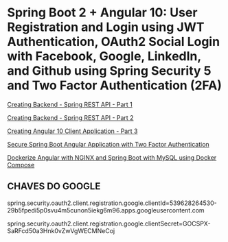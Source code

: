 # Spring Boot 2 + Angular 10: User Registration and Login using JWT Authentication, OAuth2 Social Login with Facebook, Google, LinkedIn, and Github using Spring Security 5 and Two Factor Authentication (2FA)

[Creating Backend - Spring REST API - Part 1](https://www.javachinna.com/spring-boot-angular-10-user-registration-oauth2-social-login-part-1/)

[Creating Backend - Spring REST API - Part 2](https://www.javachinna.com/2020/10/23/spring-boot-angular-10-user-registration-oauth2-social-login-part-2/)

[Creating Angular 10 Client Application - Part 3](https://www.javachinna.com/2020/10/28/spring-boot-angular-10-user-registration-oauth2-social-login-part-3/)

[Secure Spring Boot Angular Application with Two Factor Authentication](https://www.javachinna.com/spring-boot-angular-two-factor-authentication/)

[Dockerize Angular with NGINX and Spring Boot with MySQL using Docker Compose](https://www.javachinna.com/angular-nginx-spring-boot-mysql-docker-compose/)

## CHAVES DO GOOGLE

spring.security.oauth2.client.registration.google.clientId=539628264530-29b5fpedi5p0svu4m5cunon5iekg6m96.apps.googleusercontent.com

spring.security.oauth2.client.registration.google.clientSecret=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
